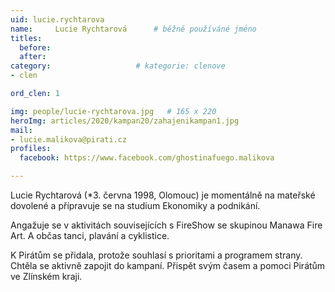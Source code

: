```yaml
---
uid: lucie.rychtarova
name:     Lucie Rychtarová  	# běžně používáné jméno
titles:
  before: 
  after:
category:                   # kategorie: clenove
- clen

ord_clen: 1

img: people/lucie-rychtarova.jpg   # 165 x 220
heroImg: articles/2020/kampan20/zahajenikampan1.jpg
mail:
- lucie.malikova@pirati.cz
profiles:
  facebook: https://www.facebook.com/ghostinafuego.malikova

---
```


Lucie Rychtarová (*3. června 1998, Olomouc) je momentálně na mateřské dovolené a přípravuje se na studium Ekonomiky a podnikání.

Angažuje se v aktivitách souvisejících s FireShow se skupinou Manawa Fire Art. A občas tanci, plavání a cyklistice.

K Pirátům se přidala, protože souhlasí s prioritami a programem strany. Chtěla se aktivně zapojit do kampaní. Přispět svým časem a pomoci Pirátům ve Zlínském kraji.
